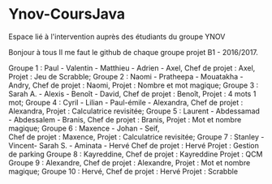 # Ynov-CoursJava
Espace lié à l'intervention auprès des étudiants du groupe YNOV

Bonjour à tous
Il me faut le github de chaque groupe projet B1 - 2016/2017.

Groupe 1 : Paul - Valentin - Matthieu - Adrien - Axel, 
	Chef de projet : Axel, 
	Projet : Jeu de Scrabble; 
Groupe 2 : Naomi - Pratheepa - Mouatakha - Andry, 
	Chef de projet : Naomi, 
	Projet : Nombre et mot magique; 
Groupe 3 : Sarah A. - Alexis - Benoît - David, 
	Chef de projet : Benoît, 
	Projet : 4 mots 1 mot; 
Groupe 4 : Cyril - Lilian - Paul-émile - Alexandra, 
	Chef de projet : Alexandra, 
	Projet : Calculatrice revisitée; 
Groupe 5 : Laurent - Abdessamad - Abdessalem - Branis, 
	Chef de projet : Branis, 
	Projet : Mot et nombre magique; 
Groupe 6 : Maxence - Johan - Seif,  
	Chef de projet : Maxence, 
	Projet : Calculatrice revisitée; 
Groupe 7 : Stanley - Vincent- Sarah S. - Aminata - Hervé
	Chef de projet : Hervé
	Projet : Gestion de parking
Groupe 8 : Kayreddine,
	Chef de projet : Kayreddine
	Projet : QCM
Groupe 9 : Alexandre, 
	Chef de projet : Alexandre, 
	Projet : Mot et nombre magique; 
Groupe 10 : Hervé,
	Chef de projet : Hervé
	Projet : Scrabble
